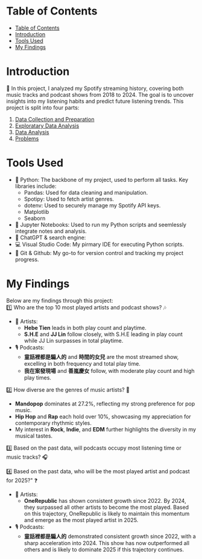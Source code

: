 # Table of Contents
- [Table of Contents](#table-of-contents)
- [Introduction](#introduction)
- [Tools Used](#tools-used)
- [My Findings](#my-findings)

# Introduction
:mega: In this project, I analyzed my Spotify streaming history, covering both music tracks and podcast shows from 2018 to 2024. The goal is to uncover insights into my listening habits and predict future listening trends. This project is split into four parts:
1. [Data Collection and Preparation](/1_Data_Collection_and_Preparation/)
2. [Exploratary Data Analysis](/2_Exploratory_Data_Analysis/)
3. [Data Analysis](/3_Data_Analysis/)
4. [Problems](/4_Problems/)

# Tools Used
- :snake: Python: The backbone of my project, used to perform all tasks. Key libraries include:
  - Pandas: Used for data cleaning and manipulation.
  - Spotipy: Used to fetch artist genres.
  - dotenv: Used to securely manage my Spotify API keys.
  - Matplotlib
  - Seaborn
- :notebook: Jupyter Notebooks: Used to run my Python scripts and seemlessly integrate notes and analysis.
- :crystal_ball: ChatGPT & search engine: 
- :computer: Visual Studio Code: My pirmary IDE for executing Python scripts.
- :octopus: Git & Github: My go-to for version control and tracking my project progress.

# My Findings
Below are my findings through this project:  
:one:  Who are the top 10 most played artists and podcast shows? 🎶
  - 🎨 Artists:
    - **Hebe Tien** leads in both play count and playtime.
    - **S.H.E** and **JJ Lin** follow closely, with S.H.E leading in play count while JJ Lin surpasses in total playtime. 
  - 🎙️ Podcasts:
      - **童話裡都是騙人的** and **時間的女兒** are the most streamed show, excelling in both frequency and total play time.
      - **我在案發現場** and **善嵐慶女** follow, with moderate play count and high play times.  
  
:two:  How diverse are the genres of music artists? 🌟  
- **Mandopop** dominates at 27.2%, reflecting my strong preference for pop music.
- **Hip Hop** and **Rap** each hold over 10%, showcasing my appreciation for contemporary rhythmic styles.
- My interest in **Rock**, **Indie**, and **EDM** further highlights the diversity in my musical tastes. 

:three:  Based on the past data, will podcasts occupy most listening time or music tracks? :headphones:  

:four:  Based on the past data, who will be the most played artist and podcast for 2025?" :question:  
  - 🎨 Artists:
    - **OneRepublic** has shown consistent growth since 2022. By 2024, they surpassed all other artists to become the most played. Based on this trajectory, OneRepublic is likely to maintain this momentum and emerge as the most played artist in 2025.  
  - 🎙️ Podcasts:
    - **童話裡都是騙人的** demonstrated consistent growth since 2022, with a sharp acceleration into 2024. This show has now outperformed all others and is likely to dominate 2025 if this trajectory continues.
